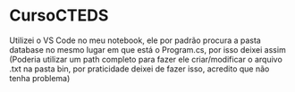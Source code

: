# CursoCTEDS
Utilizei o VS Code no meu notebook, ele por padrão procura a pasta database no mesmo lugar em que está o Program.cs, por isso deixei assim
(Poderia utilizar um path completo para fazer ele criar/modificar o arquivo .txt na pasta bin, por praticidade deixei de fazer isso, acredito que não tenha problema)
